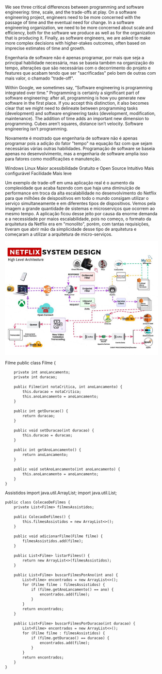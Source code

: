 We see three critical differences between programming and software engineering: time, scale, and the trade-offs at play. On a software engineering project,
engineers need to be more concerned with the passage of time and the eventual need for change. In a software engineering organization, we need to be more concerned
about scale and efficiency, both for the software we produce as well as for the organization that is producing it. Finally, as software engineers, we are asked to
make more complex decisions with higher-stakes outcomes, often based on imprecise estimates of time and growth.

Engenharia de software não é apenas programar, por mais que seja a principal habilidade necessária, mas se baseia também na organização do tempo, alterações que são necessárias
com o decorrimento do projeto e features que acabam tendo que ser "sacrificadas" pelo bem de outras com mais valor, o chamado "trade-off".

Within Google, we sometimes say, “Software engineering is programming integrated over time.” Programming is certainly a significant part of software engineering: after all,
programming is how you generate new software in the first place. If you accept this distinction, it also becomes clear that we might need to delineate between programming tasks
(development) and software engineering tasks (development, modification, maintenance). The addition of time adds an important new dimension to programming. Cubes aren’t squares,
distance isn’t velocity. Software engineering isn’t programming.

Novamente é mostrado que engenharia de software não é apenas programar pois a adição do fator "tempo" na equação faz com que sejam necessárias várias outras habilidades.
Programação de software se baseia apenas no desenvolvimento, mas a engenharia de software amplia isso para fatores como modificações e manutenção.

Windows                Linux
Maior acessibilidade   Gratuito e Open Source
Intuitivo              Mais configurável
Facilidade             Mais leve

Um exemplo de trade-off em uma aplicação real é o aumento da complexidade que acaba fazendo com que haja uma diminuição de performance em troca da alta escalabilidade 
no desenvolvimento do Netflix para que milhões de deispositivos em todo o mundo consigam utilizar o serviço simultaneamente e em diferentes tipos de dispositivos.
Vemos pela imagem a grande quantidade de sistemas e microserviços que ocorrem ao mesmo tempo. A aplicação ficou desse jeito por causa da enorme demanda e a necessidade
por maios escalabilidade, pois no começo, o formato da arquitetura da Netflix era em "monolito", porém, com tantas requisições, tiveram que abrir mão da simplicidade 
desse tipo de arquitetura e começaram a utilizar a arquitetura de micro-serviços.


![netflix architeture](../YAVmPqH2.jpg) 


Filme
    public class Filme {

        private int anoLancamento;
        private int duracao;

        public Filme(int notaCritica, int anoLancamento) {
            this.duracao = notaCritica;
            this.anoLancamento = anoLancamento;
        }

        public int getDuracao() {
            return duracao;
        }

        public void setDuracao(int duracao) {
            this.duracao = duracao;
        }

        public int getAnoLancamento() {
            return anoLancamento;
        }

        public void setAnoLancamento(int anoLancamento) {
            this.anoLancamento = anoLancamento;
        }
    }


Assistidos
    import java.util.ArrayList;
    import java.util.List;

    public class ColecaoDeFilmes {
        private List<Filme> filmesAssistidos;
    
        public ColecaoDeFilmes() {
            this.filmesAssistidos = new ArrayList<>();
        }

        public void adicionarFilme(Filme filme) {
            filmesAssistidos.add(filme);
        }

        public List<Filme> listarFilmes() {
            return new ArrayList<>(filmesAssistidos);
        }

        public List<Filme> buscarFilmesPorAno(int ano) {
            List<Filme> encontrados = new ArrayList<>();
            for (Filme filme : filmesAssistidos) {
                if (filme.getAnoLancamento() == ano) {
                    encontrados.add(filme);
                }
            }
            return encontrados;
        }

        public List<Filme> buscarFilmesPorDuracao(int duracao) {
            List<Filme> encontrados = new ArrayList<>();
            for (Filme filme : filmesAssistidos) {
                if (filme.getDuracao() == duracao) {
                    encontrados.add(filme);
                }
            }
            return encontrados;
        }
    }
